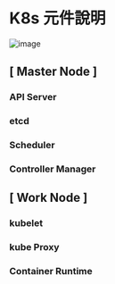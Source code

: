 # K8s 元件說明
![image](https://user-images.githubusercontent.com/39659664/223376662-c5933a61-178e-42e6-aa49-99907c86ec92.png)
## [ Master Node ]
### API Server
### etcd
### Scheduler
### Controller Manager
## [ Work Node ]
### kubelet
### kube Proxy
### Container Runtime
